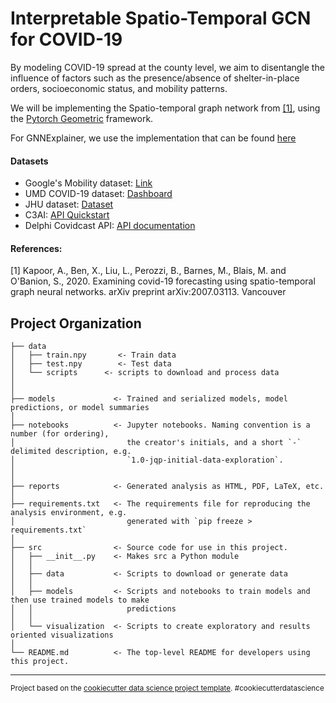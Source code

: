 Interpretable Spatio-Temporal GCN for COVID-19
==============================

By modeling COVID-19 spread at the county level, we aim to disentangle the influence of factors such as the presence/absence of shelter-in-place orders, socioeconomic status, and mobility patterns.

We will be implementing the Spatio-temporal graph network from [[1]](#1), using the [Pytorch Geometric](https://github.com/rusty1s/pytorch_geometric) framework.

For GNNExplainer, we use the implementation that can be found [here](https://pytorch-geometric.readthedocs.io/en/latest/modules/nn.html?highlight=gnnexplainer#torch_geometric.nn.models.GNNExplainer)

#### Datasets
- Google's Mobility dataset: [Link](https://www.google.com/covid19/mobility/)
- UMD COVID-19 dataset: [Dashboard](https://data.covid.umd.edu)
- JHU dataset: [Dataset](https://github.com/CSSEGISandData/COVID-19)
- C3AI: [API Quickstart](https://c3.ai/covid-19-api-documentation/#section/Quickstart-Guide/Python-Quickstart)
- Delphi Covidcast API: [API documentation](https://cmu-delphi.github.io/delphi-epidata/api/covidcast.html)

#### References:
<a id="1">[1]</a> 
Kapoor, A., Ben, X., Liu, L., Perozzi, B., Barnes, M., Blais, M. and O'Banion, S., 2020. Examining covid-19 forecasting using spatio-temporal graph neural networks. arXiv preprint arXiv:2007.03113.
Vancouver

Project Organization
------------

    ├── data
    │   ├── train.npy       <- Train data
    │   ├── test.npy        <- Test data
    │   └── scripts      <- scripts to download and process data
    │
    │
    ├── models             <- Trained and serialized models, model predictions, or model summaries
    │
    ├── notebooks          <- Jupyter notebooks. Naming convention is a number (for ordering),
    │                         the creator's initials, and a short `-` delimited description, e.g.
    │                         `1.0-jqp-initial-data-exploration`.
    │
    │
    ├── reports            <- Generated analysis as HTML, PDF, LaTeX, etc.
    │
    ├── requirements.txt   <- The requirements file for reproducing the analysis environment, e.g.
    │                         generated with `pip freeze > requirements.txt`
    │
    ├── src                <- Source code for use in this project.
    │   ├── __init__.py    <- Makes src a Python module
    │   │
    │   ├── data           <- Scripts to download or generate data
    │   │
    │   ├── models         <- Scripts and notebooks to train models and then use trained models to make
    │   │                     predictions
    │   │
    │   └── visualization  <- Scripts to create exploratory and results oriented visualizations
    │
    └── README.md          <- The top-level README for developers using this project.

--------

<p><small>Project based on the <a target="_blank" href="https://drivendata.github.io/cookiecutter-data-science/">cookiecutter data science project template</a>. #cookiecutterdatascience</small></p>
